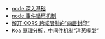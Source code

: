 - [node 深入基础](./node-base/)
- [node 事件循环机制](./node-eventloop/)
- [解开 CORS 跨域限制的”四层封印“](./cors-solution-test)
- [Koa 原理分析，中间件机制“洋葱模型”](./koa-simple-imp)
